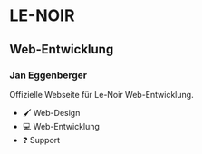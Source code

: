 # LE-NOIR
## Web-Entwicklung
### Jan Eggenberger

Offizielle Webseite für Le-Noir Web-Entwicklung.

- 🖌️ Web-Design
- 💻 Web-Entwicklung
- ❓ Support

